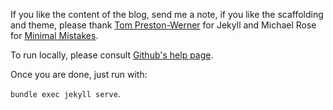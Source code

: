 If you like the content of the blog, send me a note, if you like the scaffolding and theme, please thank [Tom Preston-Werner](https://twitter.com/mojombo) for Jekyll and Michael Rose for [Minimal Mistakes](https://mmistakes.github.io/minimal-mistakes/).

To run locally, please consult [Github's help page](https://help.github.com/en/articles/setting-up-your-github-pages-site-locally-with-jekyll).

Once you are done, just run with:

```bundle exec jekyll serve```.
